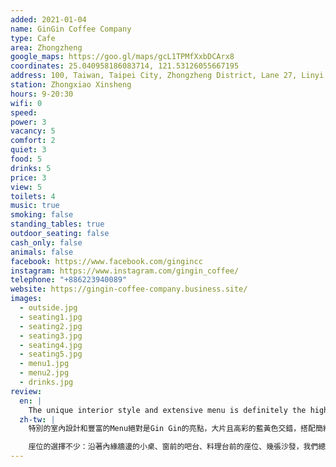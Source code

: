```yaml
---
added: 2021-01-04
name: GinGin Coffee Company
type: Cafe
area: Zhongzheng
google_maps: https://goo.gl/maps/gcL1TPMfXxbDCArx8
coordinates: 25.040958186083714, 121.53126055667195
address: 100, Taiwan, Taipei City, Zhongzheng District, Lane 27, Linyi Street, 9號1樓
station: Zhongxiao Xinsheng
hours: 9-20:30
wifi: 0
speed: 
power: 3
vacancy: 5 
comfort: 2
quiet: 3
food: 5
drinks: 5
price: 3
view: 5
toilets: 4
music: true
smoking: false
standing_tables: true
outdoor_seating: false
cash_only: false
animals: false
facebook: https://www.facebook.com/gingincc
instagram: https://www.instagram.com/gingin_coffee/
telephone: "+886223940089"
website: https://gingin-coffee-company.business.site/
images:
  - outside.jpg
  - seating1.jpg
  - seating2.jpg
  - seating3.jpg
  - seating4.jpg
  - seating5.jpg
  - menu1.jpg
  - menu2.jpg
  - drinks.jpg
review:
  en: |
    The unique interior style and extensive menu is definitely the highlight here. The food options sound really good and the drinks menu has a little bit of everything (tea, coffee, sodas, cocktails). There are a couple of large worktables, some smaller tables, and a lot of counter seating (good if you want to work standing up). There are some drawbacks for working though. The seats are not particularly comfortable though (hard wooden chairs). Some power outlets scattered around, but there was no WiFi unfortunately.
  zh-tw: |
    特別的室內設計和豐富的Menu絕對是Gin Gin的亮點，大片且高彩的藍黃色交錯，搭配簡約而隨性的傢俱，讓整個空間顯得活潑，當然也很適合拍個美照。GinGin的菜單的風格是「每種都來一點！」，有茶咖啡、碳酸飲料，甚至調酒。（Gin Gin Ice Tea 的酒味夠重，晚上想偷懶一下的話不妨來一杯）

    座位的選擇不少：沿著內緣牆邊的小桌、窗前的吧台、料理台前的座位、幾張沙發，我們總能找到喜歡的位置，不過小缺點也出現在這裡，這些座位對有些單純想工作的人來說可能不是太舒適（是很硬的木椅木桌）。你可以找到一些插座散落各處，只可惜WiFi不知是永久停用還是暫時取消，總之目前沒有WiFi
---
```

